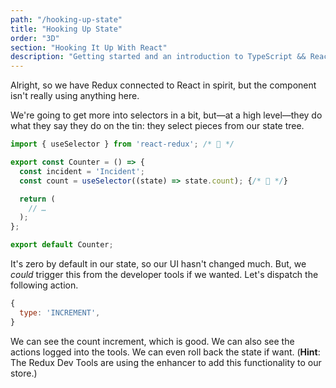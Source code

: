 ```yaml
---
path: "/hooking-up-state"
title: "Hooking Up State"
order: "3D"
section: "Hooking It Up With React"
description: "Getting started and an introduction to TypeScript && React Workshop"
---
```


Alright, so we have Redux connected to React in spirit, but the component isn't really using anything here.

We're going to get more into selectors in a bit, but—at a high level—they do what they say they do on the tin: they select pieces from our state tree.

```js
import { useSelector } from 'react-redux'; /* 🌝 */

export const Counter = () => {
  const incident = 'Incident';
  const count = useSelector((state) => state.count); {/* 🌝 */}

  return (
    // …
  );
};

export default Counter;

```

It's zero by default in our state, so our UI hasn't changed much. But, we _could_ trigger this from the developer tools if we wanted. Let's dispatch the following action.

```js
{
  type: 'INCREMENT',
}
```

We can see the count increment, which is good. We can also see the actions logged into the tools. We can even roll back the state if want. (**Hint**: The Redux Dev Tools are using the enhancer to add this functionality to our store.)

